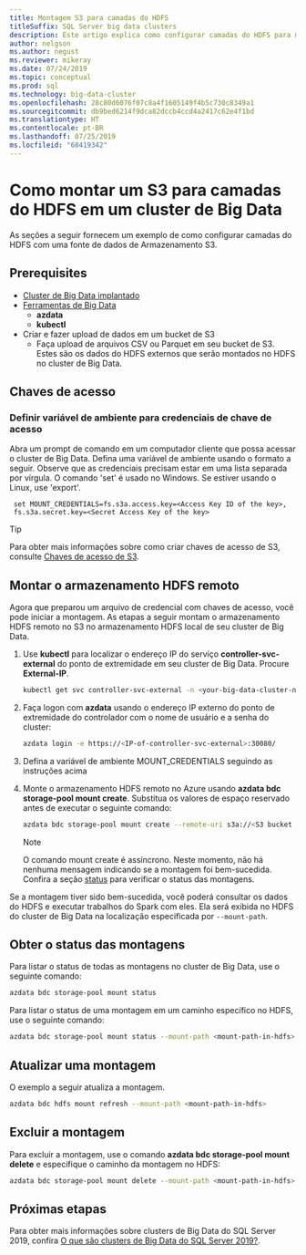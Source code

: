 ```yaml
---
title: Montagem S3 para camadas do HDFS
titleSuffix: SQL Server big data clusters
description: Este artigo explica como configurar camadas do HDFS para montar um sistema de arquivos S3 externo no HDFS em um cluster de Big Data do SQL Server 2019 (versão prévia).
author: nelgson
ms.author: negust
ms.reviewer: mikeray
ms.date: 07/24/2019
ms.topic: conceptual
ms.prod: sql
ms.technology: big-data-cluster
ms.openlocfilehash: 28c80d6076f07c8a4f1605149f4b5c730c8349a1
ms.sourcegitcommit: db9bed6214f9dca82dccb4ccd4a2417c62e4f1bd
ms.translationtype: HT
ms.contentlocale: pt-BR
ms.lasthandoff: 07/25/2019
ms.locfileid: "68419342"
---
```

# <a name="how-to-mount-s3-for-hdfs-tiering-in-a-big-data-cluster"></a>Como montar um S3 para camadas do HDFS em um cluster de Big Data

As seções a seguir fornecem um exemplo de como configurar camadas do HDFS com uma fonte de dados de Armazenamento S3.

## <a name="prerequisites"></a>Prerequisites

- [Cluster de Big Data implantado](deployment-guidance.md)
- [Ferramentas de Big Data](deploy-big-data-tools.md)
  - **azdata**
  - **kubectl**
- Criar e fazer upload de dados em um bucket de S3 
  - Faça upload de arquivos CSV ou Parquet em seu bucket de S3. Estes são os dados do HDFS externos que serão montados no HDFS no cluster de Big Data.

## <a name="access-keys"></a>Chaves de acesso

### <a name="set-environment-variable-for-access-key-credentials"></a>Definir variável de ambiente para credenciais de chave de acesso

Abra um prompt de comando em um computador cliente que possa acessar o cluster de Big Data. Defina uma variável de ambiente usando o formato a seguir. Observe que as credenciais precisam estar em uma lista separada por vírgula. O comando 'set' é usado no Windows. Se estiver usando o Linux, use 'export'.

   ```text
    set MOUNT_CREDENTIALS=fs.s3a.access.key=<Access Key ID of the key>,
    fs.s3a.secret.key=<Secret Access Key of the key>
   ```

   > [!TIP]
   > Para obter mais informações sobre como criar chaves de acesso de S3, consulte [Chaves de acesso de S3](https://docs.aws.amazon.com/general/latest/gr/aws-sec-cred-types.html#access-keys-and-secret-access-keys).

## <a id="mount"></a> Montar o armazenamento HDFS remoto

Agora que preparou um arquivo de credencial com chaves de acesso, você pode iniciar a montagem. As etapas a seguir montam o armazenamento HDFS remoto no S3 no armazenamento HDFS local de seu cluster de Big Data.

1. Use **kubectl** para localizar o endereço IP do serviço **controller-svc-external** do ponto de extremidade em seu cluster de Big Data. Procure **External-IP**.

   ```bash
   kubectl get svc controller-svc-external -n <your-big-data-cluster-name>
   ```

1. Faça logon com **azdata** usando o endereço IP externo do ponto de extremidade do controlador com o nome de usuário e a senha do cluster:

   ```bash
   azdata login -e https://<IP-of-controller-svc-external>:30080/
   ```
   
1. Defina a variável de ambiente MOUNT_CREDENTIALS seguindo as instruções acima

1. Monte o armazenamento HDFS remoto no Azure usando **azdata bdc storage-pool mount create**. Substitua os valores de espaço reservado antes de executar o seguinte comando:

   ```bash
   azdata bdc storage-pool mount create --remote-uri s3a://<S3 bucket name> --mount-path /mounts/<mount-name>
   ```

   > [!NOTE]
   > O comando mount create é assíncrono. Neste momento, não há nenhuma mensagem indicando se a montagem foi bem-sucedida. Confira a seção [status](#status) para verificar o status das montagens.

Se a montagem tiver sido bem-sucedida, você poderá consultar os dados do HDFS e executar trabalhos do Spark com eles. Ela será exibida no HDFS do cluster de Big Data na localização especificada por `--mount-path`.

## <a id="status"></a> Obter o status das montagens

Para listar o status de todas as montagens no cluster de Big Data, use o seguinte comando:

```bash
azdata bdc storage-pool mount status
```

Para listar o status de uma montagem em um caminho específico no HDFS, use o seguinte comando:

```bash
azdata bdc storage-pool mount status --mount-path <mount-path-in-hdfs>
```

## <a name="refresh-a-mount"></a>Atualizar uma montagem

O exemplo a seguir atualiza a montagem.

```bash
azdata bdc hdfs mount refresh --mount-path <mount-path-in-hdfs>
```

## <a id="delete"></a> Excluir a montagem

Para excluir a montagem, use o comando **azdata bdc storage-pool mount delete** e especifique o caminho da montagem no HDFS:

```bash
azdata bdc storage-pool mount delete --mount-path <mount-path-in-hdfs>
```

## <a name="next-steps"></a>Próximas etapas

Para obter mais informações sobre clusters de Big Data do SQL Server 2019, confira [O que são clusters de Big Data do SQL Server 2019?](big-data-cluster-overview.md).
